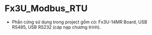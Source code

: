 # Fx3U_Modbus_RTU
- Phần cứng sử dụng trong project gồm có: Fx3U-14MR Board, USB RS485, USB RS232 (cáp nạp chương trình).

